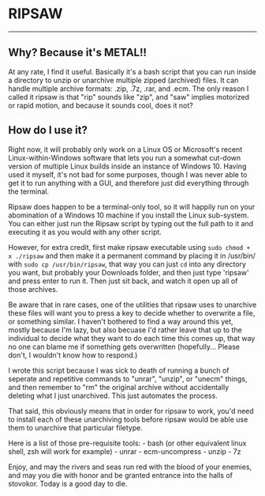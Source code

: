 # RIPSAW

--- 

## Why? Because it's METAL!!

At any rate, I find it useful. Basically it's a bash script that you can 
run inside a directory to unzip or unarchive multiple zipped (archived) 
files. It can handle multiple archive formats: .zip, .7z, .rar, and .ecm. 
The only reason I called it ripsaw is that "rip" sounds like "zip", and 
"saw" implies motorized or rapid motion, and because it sounds cool, does 
it not?

## How do I use it?

Right now, it will probably only work on a Linux OS or Microsoft's recent
Linux-within-Windows software that lets you run a somewhat cut-down version 
of multiple Linux builds inside an instance of Windows 10. Having used it 
myself, it's not bad for some purposes, though I was never able to get it 
to run anything with a GUI, and therefore just did everything through the 
terminal. 

Ripsaw does happen to be a terminal-only tool, so it 
will happily run on your abomination of a Windows 10 machine if you install 
the Linux sub-system. You can either just run the Ripsaw script by typing
out the full path to it and executing it as you would with any other 
script. 

However, for extra credit, first make ripsaw executable using `sudo chmod +
x ./ripsaw` and then make it a permanent command by placing it in /usr/bin/ 
with `sudo cp /usr/bin/ripsaw`, that way you can just `cd` into any 
directory you want, but probably your Downloads folder, and then just type 
'ripsaw' and press enter to run it. Then just sit back, and watch it open 
up all of those archives. 

Be aware that in rare cases, one of the utilities that ripsaw uses to 
unarchive these files will want you to press a key to decide whether to 
overwrite a file, or something similar. I haven't bothered to find a way 
around this yet, mostly because I'm lazy, but also becuase I'd rather leave 
that up to the individual to decide what they want to do each time this comes up, that way no one can blame me if something gets overwritten (hopefully...  Please don't, I wouldn't know how to respond.)

I wrote this script because I was sick to death of running a bunch of
seperate and repetitive commands to "unrar", "unzip", or "unecm" things,
and then remember to "rm" the original archive without accidentally
deleting what I just unarchived. This just automates the process.

That said, this obviously means that in order for ripsaw to work, you'd 
need to install each of these unarchiving tools before ripsaw would be able 
use them to unarchive that particular filetype.

Here is a list of those pre-requisite tools:
    - bash (or other equivalent linux shell, zsh will work for example)
    - unrar
    - ecm-uncompress
    - unzip
    - 7z
    
Enjoy, and may the rivers and seas run red with the blood of your enemies, 
and may you die with honor and be granted entrance into the halls of 
stovokor. Today is a good day to die.

